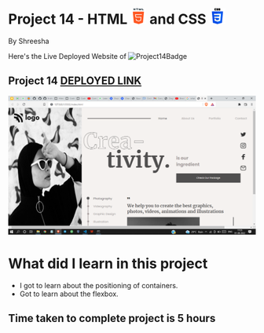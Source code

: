 # Project 14 - HTML ![HTML](./readmeImages/html-5Img.png) and CSS ![CSS](./readmeImages/css-3Img.png)

By Shreesha

Here's the Live Deployed Website of ![Project14Badge](https://img.shields.io/badge/Project-14-orange)

## Project 14  [DEPLOYED LINK](https://project14-dance-home-page.netlify.app/)

![websiteSnap](./readmeImages/websiteSnap.png)

# What did I learn in this project

- I got to learn about the positioning of containers. 
- Got to learn about the flexbox.


## Time taken to complete project is 5 hours
